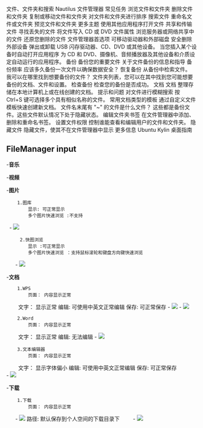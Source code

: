 文件、文件夹和搜索
Nautilus 文件管理器
常见任务
浏览文件和文件夹
删除文件和文件夹
复制或移动文件和文件夹
对文件和文件夹进行排序
搜索文件
重命名文件或文件夹
预览文件和文件夹
更多主题
使用其他应用程序打开文件
共享和传输文件
寻找丢失的文件
将文件写入 CD 或 DVD
文件属性
浏览服务器或网络共享中的文件
还原您删除的文件
文件管理器首选项
可移动驱动器和外部磁盘
安全删除外部设备
弹出或卸载 USB 闪存驱动器、CD、DVD 或其他设备。
当您插入某个设备时自动打开应用程序
为 CD 和 DVD、摄像机、音频播放器及其他设备和介质设定自动运行的应用程序。
备份
备份您的重要文件
关于文件备份的信息和指导
备份频率
应该多久备份一次文件以确保数据安全？
恢复备份
从备份中检索文件。
我可以在哪里找到想要备份的文件？
文件夹列表，您可以在其中找到您可能想要备份的文档、文件和设置。
检查备份
检查您的备份是否成功。
文档
文档
整理存储在本地计算机上或在线创建的文档。
提示和问题
对文件进行模糊搜索
按 Ctrl+S 键可选择多个具有相似名称的文件。
常用文档类型的模板
通过自定义文件模板快速创建新文档。
文件名末尾有 "~" 的文件是什么文件？
这些都是备份文件。这些文件默认情况下处于隐藏状态。
编辑文件夹书签
在文件管理器中添加、删除和重命名书签。
设置文件权限
控制谁能查看和编辑用户的文件和文件夹。
隐藏文件
隐藏文件，使其不在文件管理器中显示
更多信息
Ubuntu Kylin 桌面指南





## FileManager input

-**音乐**


-**视频**



-**图片**

        1.图库
            显示: 可正常显示
            多个图片快速浏览 :不支持
     - ![](https://github.com/openthos/desktop-analysis/blob/master/imageView/gallery.png)
          
           
         2.快图浏览
            显示 :可正常显示
            多个图片快速浏览 ：支持鼠标滚轮和键盘方向键快速浏览
          - ![](https://github.com/openthos/desktop-analysis/blob/master/imageView/quickpick.png)
            
            
-**文档**

        1.WPS
            页面： 内容显示正常
            文字： 显示正常
            编辑: 可使用中英文正常编辑
            保存: 可正常保存
            - ![](https://github.com/openthos/desktop-analysis/blob/master/imageView/wps.png)
            - ![](https://github.com/openthos/desktop-analysis/blob/master/imageView/wps_save.png)
        
        2.Word
            页面： 内容显示正常
            文字： 显示正常
            编辑: 无法编辑
            - ![](https://github.com/openthos/desktop-analysis/blob/master/imageView/Word.png)
            
        3.文本编辑器
            页面： 内容显示正常
            文字： 显示字体偏小
            编辑: 可使用中英文正常编辑
            保存: 可正常保存      
            - ![](https://github.com/openthos/desktop-analysis/blob/master/imageView/textEditor.png)
        
-**下载**
    
        1.下载
            页面： 内容显示正常
          - ![](https://github.com/openthos/desktop-analysis/blob/master/imageView/download.png)
            路径: 默认保存到个人空间的下载目录下
           - ![](https://github.com/openthos/desktop-analysis/blob/master/imageView/download_dir.png)
           
            
